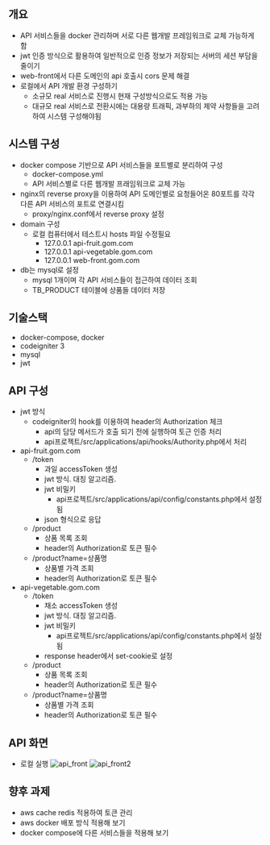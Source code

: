 ## 개요
- API 서비스들을 docker 관리하며 서로 다른 웹개발 프레임워크로 교체 가능하게 함
- jwt 인증 방식으로 활용하여 일반적으로 인증 정보가 저장되는 서버의 세션 부담을 줄이기
- web-front에서 다른 도메인의 api 호출시 cors 문제 해결
- 로컬에서 API 개발 환경 구성하기
    - 소규모 real 서비스로 진행시 현재 구성방식으로도 적용 가능
    - 대규모 real 서비스로 전환시에는 대용량 트래픽, 과부하의 제약 사항들을 고려하여 시스템 구성해야됨

## 시스템 구성
- docker compose 기반으로 API 서비스들을 포트별로 분리하여 구성
    - docker-compose.yml
    - API 서비스별로 다른 웹개발 프래임워크로 교체 가능
- nginx의 reverse proxy을 이용하여 API 도메인별로 요청들어온 80포트를 각각 다른 API 서비스의 포트로 연결시킴
    - proxy/nginx.conf에서 reverse proxy 설정
- domain 구성
    - 로컬 컴퓨터에서 테스트시 hosts 파일 수정필요
        - 127.0.0.1 api-fruit.gom.com   
        - 127.0.0.1 api-vegetable.gom.com   
        - 127.0.0.1 web-front.gom.com  
- db는 mysql로 설정
    - mysql 1개이며 각 API 서비스들이 접근하여 데이터 조회
    - TB_PRODUCT 테이블에 상품들 데이터 저장

## 기술스택
- docker-compose, docker
- codeigniter 3  
- mysql
- jwt

## API 구성
- jwt 방식
    - codeigniter의 hook를 이용하여 header의 Authorization 체크
        - api의 담당 메서드가 호출 되기 전에 실행하여 토근 인증 처리
        - api프로젝트/src/applications/api/hooks/Authority.php에서 처리
- api-fruit.gom.com
    - /token
        - 과일 accessToken 생성
        - jwt 방식. 대칭 알고리즘.
        - jwt 비밀키
            - api프로젝트/src/applications/api/config/constants.php에서 설정됨
        - json 형식으로 응답
    - /product
        - 상품 목록 조회
        - header의 Authorization로 토큰 필수
    - /product?name=상품명
        - 상품별 가격 조회
        - header의 Authorization로 토큰 필수
- api-vegetable.gom.com
    - /token
        - 채소 accessToken 생성
        - jwt 방식. 대칭 알고리즘.
        - jwt 비밀키
            - api프로젝트/src/applications/api/config/constants.php에서 설정됨
        - response header에서 set-cookie로 설정
    - /product
        - 상품 목록 조회
        - header의 Authorization로 토큰 필수
    - /product?name=상품명
        - 상품별 가격 조회
        - header의 Authorization로 토큰 필수

## API 화면
- 로컬 실행
![api_front](https://user-images.githubusercontent.com/939827/129808365-96ef9338-b26d-4c23-9269-60afc7f50a4c.PNG)
![api_front2](https://user-images.githubusercontent.com/939827/129808816-80deb3d2-57a0-4da7-b6b0-71f22ff65ad8.PNG)

## 향후 과제
 - aws cache redis 적용하여 토큰 관리
 - aws docker 배포 방식 적용해 보기
 - docker compose에 다른 서비스들을 적용해 보기